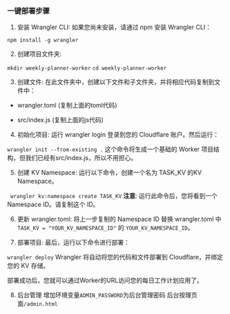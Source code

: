 ### 一键部署步骤

1. 安装 Wrangler CLI: 如果您尚未安装，请通过 npm 安装 Wrangler CLI：

```npm install -g wrangler```

2. 创建项目文件夹:

```mkdir weekly-planner-worker```
```cd weekly-planner-worker```

3. 创建文件: 在此文件夹中，创建以下文件和子文件夹，并将相应代码复制到文件中：

- wrangler.toml (复制上面的toml代码)

- src/index.js (复制上面的js代码)

4. 初始化项目: 运行 wrangler login 登录到您的 Cloudflare 账户。然后运行：

```wrangler init --from-existing .```
	这个命令将生成一个基础的 Worker 项目结构，但我们已经有src/index.js，所以不用担心。

5. 创建 KV Namespace: 运行以下命令，创建一个名为 TASK_KV 的KV Namespace。

``` wrangler kv:namespace create TASK_KV```
**注意**: 运行此命令后，您将看到一个 Namespace ID。请复制这个 ID。

6. 更新 wrangler.toml: 将上一步复制的 Namespace ID 替换 wrangler.toml 中 ```TASK_KV = "YOUR_KV_NAMESPACE_ID"``` 的 ```YOUR_KV_NAMESPACE_ID```。

7. 部署项目: 最后，运行以下命令进行部署：

```wrangler deploy```
	Wrangler 将自动将您的代码和文件部署到 Cloudflare，并绑定您的 KV 存储。

部署成功后，您就可以通过Worker的URL访问您的每日工作计划应用了。

8. 后台管理
	增加环境变量```ADMIN_PASSWORD```为后台管理密码
 	后台按理页面```/admin.html```
